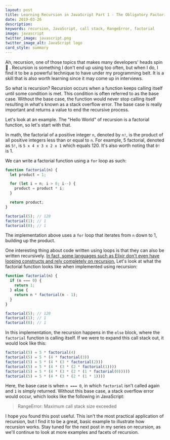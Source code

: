 ```yaml
---
layout: post
title: Learning Recursion in JavaScript Part 1 - The Obligatory Factorial Function
date: 2019-03-26
description:
keywords: recursion, JavaScript, call stack, RangeError, factorial
image: javascript
twitter_image: javascript.png
twitter_image_alt: JavaScript logo
card_style: summary
---
```


Ah, recursion, one of those topics that makes many developers' heads spin 🤯 . Recursion is something I don't end up using too often, but when I do, I find it to be a powerful technique to have under my programming belt. It is a skill that is also worth learning since it may come up in interviews.

So what is recursion? Recursion occurs when a function keeps calling itself until some condition is met. This condition is often referred to as the base case. Without the base case, the function would never stop calling itself resulting in what's known as a stack overflow error. The base case is really important and returns a value to end the recursive process.

Let's look at an example. The "Hello World" of recursion is a factorial function, so let's start with that.

In math, the factorial of a positive integer `n`, denoted by `n!`, is the product of all positive integers less than or equal to `n`. For example, 5 factorial, denoted as `5!`, is `5 x 4 x 3 x 2 x 1` which equals 120. It's also worth noting that `0!` is 1.

We can write a factorial function using a `for` loop as such:

```js
function factorial(n) {
  let product = 1;

  for (let i = n; i > 0; i--) {
    product = product * i;
  }

  return product;
}

factorial(5); // 120
factorial(1); // 1
factorial(0); // 1
```

The implementation above uses a `for` loop that iterates from `n` down to 1, building up the product.

One interesting thing about code written using loops is that they can also be written recursively. [In fact, some languages such as Elixir don't even have looping constructs and rely completely on recursion.](/2019/01/13/learning-how-to-loop-in-elixir-through-recursion.html) Let's look at what the factorial function looks like when implemented using recursion:

```js
function factorial(n) {
  if (n === 0) {
    return 1;
  } else {
    return n * factorial(n - 1);
  }
}

factorial(5); // 120
factorial(1); // 1
factorial(0); // 1
```

In this implementation, the recursion happens in the `else` block, where the `factorial` function is calling itself. If we were to expand this call stack out, it would look like this:

```js
factorial(5) = 5 * factorial(4)
factorial(5) = 5 * (4 * factorial(3))
factorial(5) = 5 * (4 * (3 * factorial(2)))
factorial(5) = 5 * (4 * (3 * (2 * factorial(1))))
factorial(5) = 5 * (4 * (3 * (2 * (1 * factorial(0)))))
factorial(5) = 5 * (4 * (3 * (2 * (1 * 1))))
```

Here, the base case is when `n === 0`, in which `factorial` isn't called again and `1` is simply returned. Without this base case, a stack overflow error would occur, which looks like the following in JavaScript:

> RangeError: Maximum call stack size exceeded

I hope you found this post useful. This isn't the most practical application of recursion, but I find it to be a great, basic example to illustrate how recursion works. Stay tuned for the next post in my series on recursion, as we'll continue to look at more examples and facets of recursion.
